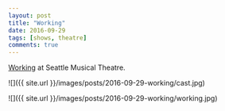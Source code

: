 ```yaml
---
layout: post
title: "Working"
date: 2016-09-29
tags: [shows, theatre]
comments: true
---
```

[Working](http://seattlemusical.org/portfolio/working) at Seattle Musical Theatre.

![]({{ site.url }}/images/posts/2016-09-29-working/cast.jpg)

![]({{ site.url }}/images/posts/2016-09-29-working/working.jpg)

